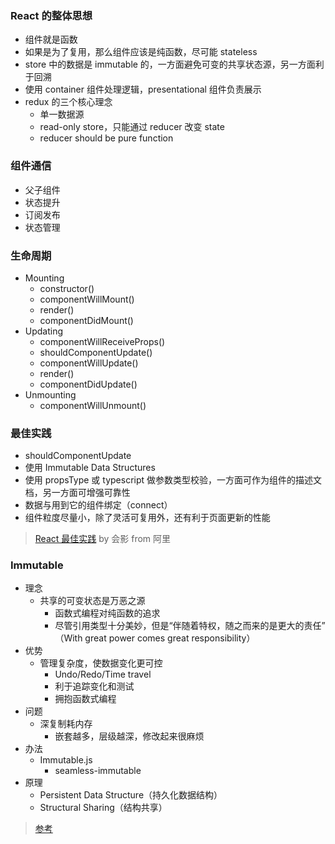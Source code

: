 ### React 的整体思想
- 组件就是函数
- 如果是为了复用，那么组件应该是纯函数，尽可能 stateless
- store 中的数据是 immutable 的，一方面避免可变的共享状态源，另一方面利于回溯
- 使用 container 组件处理逻辑，presentational 组件负责展示
- redux 的三个核心理念
  + 单一数据源
  + read-only store，只能通过 reducer 改变 state
  + reducer should be pure function

### 组件通信
- 父子组件
- 状态提升
- 订阅发布
- 状态管理


### 生命周期
- Mounting
  + constructor()
  + componentWillMount()
  + render()
  + componentDidMount()
- Updating
  + componentWillReceiveProps()
  + shouldComponentUpdate()
  + componentWillUpdate()
  + render()
  + componentDidUpdate()
- Unmounting
  + componentWillUnmount()


### 最佳实践
- shouldComponentUpdate
- 使用 Immutable Data Structures
- 使用 propsType 或 typescript 做参数类型校验，一方面可作为组件的描述文档，另一方面可增强可靠性
- 数据与用到它的组件绑定（connect）
- 组件粒度尽量小，除了灵活可复用外，还有利于页面更新的性能

> [React 最佳实践](https://github.com/camsong/blog/issues/6) by 会影 from 阿里


### Immutable
- 理念
  + 共享的可变状态是万恶之源
	+ 函数式编程对纯函数的追求
	+ 尽管引用类型十分美妙，但是“伴随着特权，随之而来的是更大的责任” （With great power comes great responsibility）
- 优势
  + 管理复杂度，使数据变化更可控
	+ Undo/Redo/Time travel
	+ 利于追踪变化和测试
	+ 拥抱函数式编程
- 问题
  + 深复制耗内存
	+ 嵌套越多，层级越深，修改起来很麻烦
- 办法
  + Immutable.js
	+ seamless-immutable
- 原理
  + Persistent Data Structure（持久化数据结构）
  + Structural Sharing（结构共享）

> [参考](https://zhuanlan.zhihu.com/p/20295971)
